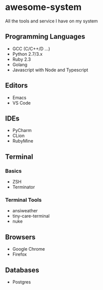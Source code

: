 # awesome-system
All the tools and service I have on my system

## Programming Languages

- GCC (C/C++/D ...)
- Python 2.7/3.x
- Ruby 2.3
- Golang
- Javascript with Node and Typescript

## Editors

- Emacs
- VS Code

## IDEs

- PyCharm
- CLion
- RubyMine

## Terminal

### Basics

- ZSH
- Terminator

### Terminal Tools

- ansiweather
- tiny-care-terminal
- nuke 

## Browsers

- Google Chrome
- Firefox

## Databases

- Postgres